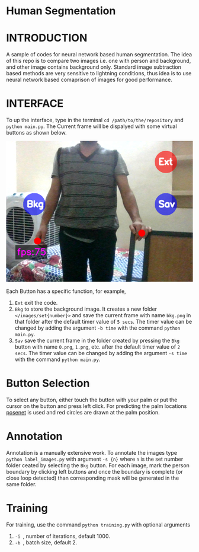 # Human Segmentation

# INTRODUCTION
A sample of codes for neural network based human segmentation. The idea of this repo is to compare two images i.e. one with person and background, and other image contains background only. Standard image subtraction based methods are very sensitive to lightning conditions, thus idea is to use neural network based comaprison of images for good performance.


# INTERFACE
To up the interface, type in the terminal `cd /path/to/the/repository` and `python main.py`. The Current frame will be dispalyed with some virtual buttons as shown below.


<p align="center">
  <img src="/images/inference_image.png" />
</p>

Each Button has a specific function, for example, 
1. `Ext` exit the code.
2. `Bkg` to store the background image. It creates a new folder `</images/set{number}>` and save the current frame with name `bkg.png` in that folder after the default timer value of `5 secs`. The timer value can be changed by adding the argument `-b time` with the command `python main.py`.
3. `Sav` save the current frame in the folder created by pressing the `Bkg` button with name `0.png`, `1.png`, etc. after the default timer value of `2 secs`. The timer value can be changed by adding the argument `-s time` with the command `python main.py`.



# Button Selection
To select any button, either touch the button with your palm or put the cursor on the button and press left click. For predicting the palm locations [posenet](https://github.com/rwightman/posenet-pytorch) is used and red circles are drawn at the palm position.


# Annotation
Annotation is a manually extensive work. To annotate the images type `python label_images.py` with argument `-s {n}` where `n` is the set number folder ceated by selecting the `Bkg` button. For each image, mark the person boundary by clicking left buttons and once the boundary is complete (or close loop detected) than corresponding mask will be generated in the same folder.


# Training
For training, use the command `python training.py` with optional arguments

1. `-i `, number of iterations, default 1000.
2. `-b `, batch size, default 2.





